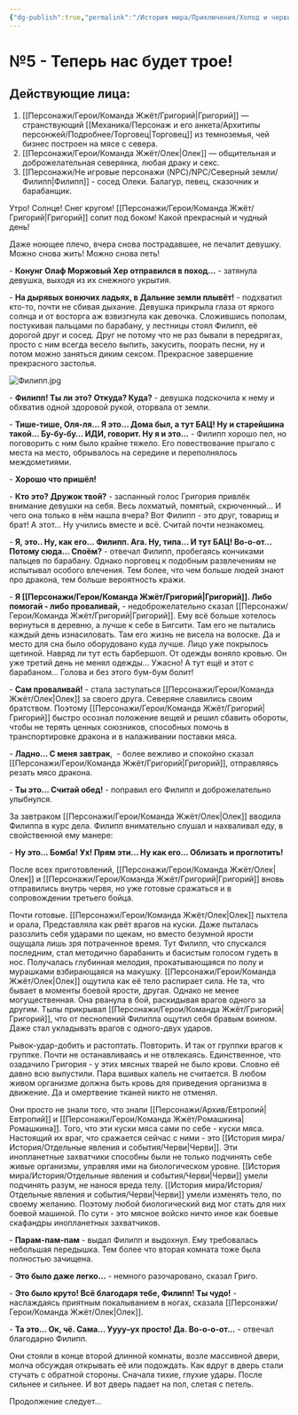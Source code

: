 ```yaml
---
{"dg-publish":true,"permalink":"/История мира/Приключения/Холод и черви/№5 - Теперь нас будет трое!/","noteIcon":"","created":"2025-07-30T10:44:44.294+03:00","updated":"2025-09-09T13:02:51.444+03:00"}
---
```


# №5 - Теперь нас будет трое!

## Действующие лица:

1. [[Персонажи/Герои/Команда Жжёт/Григорий\|Григорий]] — странствующий [[Механика/Персонаж и его анкета/Архитипы персонжей/Подробнее/Торговец\|Торговец]] из темноземья, чей бизнес построен на мясе с севера.
2. [[Персонажи/Герои/Команда Жжёт/Олек\|Олек]] — общительная и доброжелательная северянка, любая драку и секс.
3. [[Персонажи/Не игровые персонажи (NPC)/NPC/Северный земли/Филипп\|Филипп]] - сосед Олеки. Балагур, певец, сказочник и барабанщик.

  

Утро! Солнце! Снег кругом! [[Персонажи/Герои/Команда Жжёт/Григорий\|Григорий]] сопит под боком! Какой прекрасный и чудный день! 

Даже ноющее плечо, вчера снова пострадавшее, не печалит девушку. Можно снова жить! Можно снова петь! 

\- **Конунг Олаф Моржовый Хер отправился в поход…** - затянула девушка, выходя из их снежного укрытия.

\- **На дырявых вонючих ладьях, в Дальние земли плывёт!** - подхватил кто-то, почти не сбивая дыхание. Девушка прикрыла глаза от яркого солнца и от восторга аж взвизгнула как девочка. Сложившись пополам, постукивая пальцами по барабану, у лестницы стоял Филипп, её дорогой друг и сосед. Друг не потому что не раз бывали в передрягах, просто с ним всегда весело выпить, закусить, поорать песни, ну и потом можно заняться диким сексом. Прекрасное завершение прекрасного застолья. 

![Филипп.jpg](/img/user/system/img/NPC/%D0%A1%D0%B5%D0%B2%D0%B5%D1%80%D0%BD%D1%8B%D0%B5%20%D0%B7%D0%B5%D0%BC%D0%BB%D0%B8/%D0%9F%D0%B5%D1%87%D0%BE%D1%80%D0%B0/%D0%A4%D0%B8%D0%BB%D0%B8%D0%BF%D0%BF.jpg)

\- **Филипп! Ты ли это? Откуда? Куда?** - девушка подскочила к нему и обхватив одной здоровой рукой, оторвала от земли. 

\- **Тише-тише, Оля-ля… Я это… Дома был, а тут БАЦ! Ну и старейшина такой… Бу-бу-бу… ИДИ, говорит. Ну я и это…** - Филипп хорошо пел, но поговорить с ним было крайне тяжело. Его повествование прыгало с места на место, обрывалось на середине и переполнялось междометиями. 

\- **Хорошо что пришёл!** 

\- **Кто это? Дружок твой?** - заспанный голос Григория привлёк внимание девушки на себя. Весь лохматый, помятый, скрюченный… И чего она только в нём нашла вчера? Вот Филипп - это друг, товарищ и брат! А этот… Ну учились вместе и всё. Считай почти незнакомец. 

\- **Я, это.. Ну, как его… Филипп. Ага. Ну, типа… И тут БАЦ! Во-о-от… Потому сюда… Споём?** - отвечал Филипп, пробегаясь кончиками пальцев по барабану. Однако nорговец к подобным развлечениям не испытывал особого влечения. Тем более, что чем больше людей знают про дракона, тем больше вероятность кражи. 

\- **Я [[Персонажи/Герои/Команда Жжёт/Григорий\|Григорий]]. Либо помогай - либо проваливай,** - недоброжелательно сказал [[Персонажи/Герои/Команда Жжёт/Григорий\|Григорий]]. Ему всё больше хотелось вернуться в деревню, а лучше к себе в Бигсити. Там его не пытались каждый день изнасиловать. Там его жизнь не висела на волоске. Да и место для сна было оборудовано куда лучше. Лицо уже покрылось щетиной. Навряд ли тут есть барбершоп. От одежды воняло кровью. Он уже третий день не менял одежды… Ужасно! А тут ещё и этот с барабаном… Голова и без этого бум-бум болит! 

\- **Сам проваливай!** - стала заступаться [[Персонажи/Герои/Команда Жжёт/Олек\|Олек]] за своего друга. Северяне славились своим братством. Поэтому [[Персонажи/Герои/Команда Жжёт/Григорий\|Григорий]] быстро осознал положение вещей и решил сбавить обороты, чтобы не терять ценных союзников, способных помочь в транспортировке дракона и в налаживании поставки мяса. 

\- **Ладно… С меня завтрак**,  - более вежливо и спокойно сказал [[Персонажи/Герои/Команда Жжёт/Григорий\|Григорий]], отправляясь резать мясо дракона. 

\- **Ты это… Считай обед!** - поправил его Филипп и доброжелательно улыбнулся. 

За завтраком [[Персонажи/Герои/Команда Жжёт/Олек\|Олек]] вводила Филиппа в курс дела. Филипп внимательно слушал и нахваливал еду, в свойственной ему манере:

\- **Ну это… Бомба! Ух! Прям эти… Ну как его… Облизать и проглотить!** 

После всех приготовлений, [[Персонажи/Герои/Команда Жжёт/Олек\|Олек]] и [[Персонажи/Герои/Команда Жжёт/Григорий\|Григорий]] вновь отправились внутрь червя, но уже готовые сражаться и в сопровождении третьего бойца.

Почти готовые. [[Персонажи/Герои/Команда Жжёт/Олек\|Олек]] пыхтела и орала, Представляла как рвёт врагов на куски. Даже пыталась разозлить себя ударами по щекам, но вместо безумной ярости ощущала лишь зря потраченное время. Тут Филипп, что спускался последним, стал методично барабанить и басистым голосом гудеть в нос. Получалась глубинная мелодия, прокатывающаяся по полу и мурашками взбирающаяся на макушку. [[Персонажи/Герои/Команда Жжёт/Олек\|Олек]] ощутила как её тело распирает сила. Не та, что бывает в моменты боевой ярости, другая. Однако не менее могущественная. Она рванула в бой, раскидывая врагов одного за другим. Тылы прикрывал [[Персонажи/Герои/Команда Жжёт/Григорий\|Григорий]], что от песнопений Филиппа ощутил себя бравым воином. Даже стал укладывать врагов с одного-двух ударов. 

Рывок-удар-добить и растоптать. Повторить. И так от группки врагов к группке. Почти не останавливаясь и не отвлекаясь. Единственное, что озадачило Григория - у этих мясных тварей не было крови. Словно её давно всю выпустили. Пара вшивых капель не считается. В любом живом организме должна быть кровь для приведения организма в движение. Да и омертвение тканей никто не отменял. 

Они просто не знали того, что знали [[Персонажи/Архив/Евтропий\|Евтропий]] и [[Персонажи/Герои/Команда Жжёт/Ромашкина\|Ромашкина]]. Того, что эти куски мяса сами по себе - куски мяса. Настоящий их враг, что сражается сейчас с ними - это [[История мира/История/Отдельные явления и события/Черви\|Черви]]. Эти инопланетные захватчики способны были не только подчинять себе живые организмы, управляя ими на биологическом уровне. [[История мира/История/Отдельные явления и события/Черви\|Черви]] умели подчинять разум, не нанося вреда телу. [[История мира/История/Отдельные явления и события/Черви\|Черви]] умели изменять тело, по своему желанию. Поэтому любой биологический вид мог стать для них боевой машиной. По сути - это мясное войско ничто иное как боевые скафандры инопланетных захватчиков. 

\- **Парам-пам-пам** - выдал Филипп и выдохнул. Ему требовалась небольшая передышка. Тем более что вторая комната тоже была полностью зачищена. 

\- **Это было даже легко…** - немного разочаровано, сказал Григо. 

\- **Это было круто! Всё благодаря тебе, Филипп! Ты чудо!** - наслаждаясь приятным покалыванием в ногах, сказала [[Персонажи/Герои/Команда Жжёт/Олек\|Олек]]. 

\- **Та это… Ок, чё. Сама… Уууу–ух просто! Да. Во-о-о-от…** - отвечал благодарно Филипп.

Они стояли в конце второй длинной комнаты, возле массивной двери, молча обсуждая открывать её или подождать. Как вдруг в дверь стали стучать с обратной стороны. Сначала тихие, глухие удары. После сильнее и сильнее. И вот дверь падает на пол, слетая с петель. 

Продолжение следует...